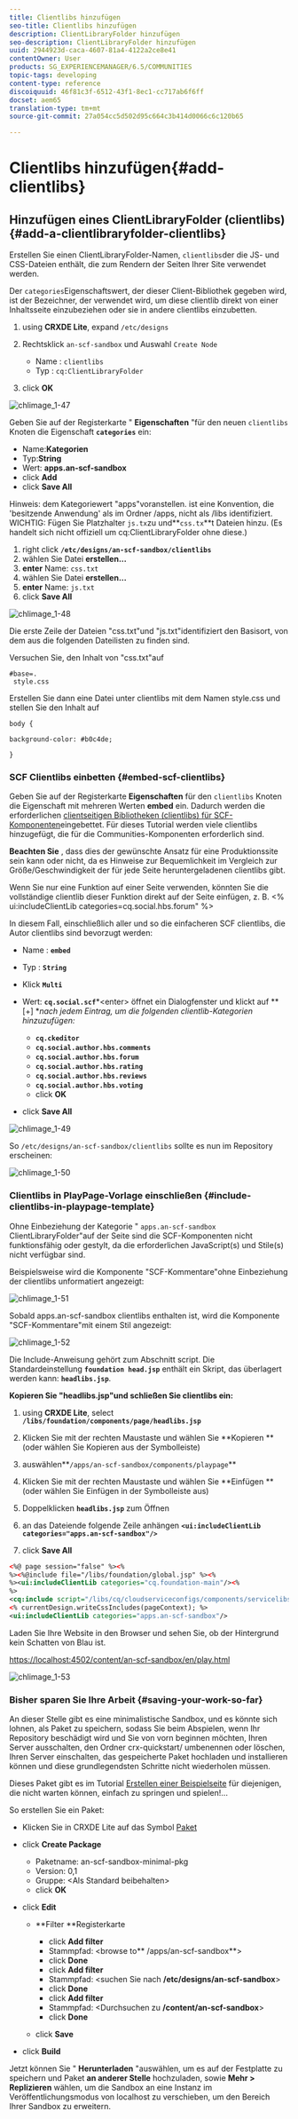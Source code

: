 ```yaml
---
title: Clientlibs hinzufügen
seo-title: Clientlibs hinzufügen
description: ClientLibraryFolder hinzufügen
seo-description: ClientLibraryFolder hinzufügen
uuid: 2944923d-caca-4607-81a4-4122a2ce8e41
contentOwner: User
products: SG_EXPERIENCEMANAGER/6.5/COMMUNITIES
topic-tags: developing
content-type: reference
discoiquuid: 46f81c3f-6512-43f1-8ec1-cc717ab6f6ff
docset: aem65
translation-type: tm+mt
source-git-commit: 27a054cc5d502d95c664c3b414d0066c6c120b65

---
```



# Clientlibs hinzufügen{#add-clientlibs}

## Hinzufügen eines ClientLibraryFolder (clientlibs) {#add-a-clientlibraryfolder-clientlibs}

Erstellen Sie einen ClientLibraryFolder-Namen, `clientlibs`der die JS- und CSS-Dateien enthält, die zum Rendern der Seiten Ihrer Site verwendet werden.

Der `categories`Eigenschaftswert, der dieser Client-Bibliothek gegeben wird, ist der Bezeichner, der verwendet wird, um diese clientlib direkt von einer Inhaltsseite einzubeziehen oder sie in andere clientlibs einzubetten.

1. using **CRXDE Lite**, expand `/etc/designs`

1. Rechtsklick `an-scf-sandbox` und Auswahl `Create Node`

   * Name : `clientlibs`
   * Typ : `cq:ClientLibraryFolder`

1. click **OK**

![chlimage_1-47](assets/chlimage_1-47.png)

Geben Sie auf der Registerkarte &quot; **Eigenschaften** &quot;für den neuen `clientlibs` Knoten die Eigenschaft **`categories`** ein:

* Name:**Kategorien**
* Typ:**String**
* Wert: **apps.an-scf-sandbox**
* click **Add**
* click **Save All**

Hinweis: dem Kategoriewert &quot;apps&quot;voranstellen. ist eine Konvention, die &#39;besitzende Anwendung&#39; als im Ordner /apps, nicht als /libs identifiziert.  WICHTIG: Fügen Sie Platzhalter `js.tx`zu und**`css.tx`**t Dateien hinzu. (Es handelt sich nicht offiziell um cq:ClientLibraryFolder ohne diese.)

1. right click **`/etc/designs/an-scf-sandbox/clientlibs`**
1. wählen Sie Datei **erstellen...**
1. **enter** Name: `css.txt`
1. wählen Sie Datei **erstellen...**
1. **enter** Name: `js.txt`
1. click **Save All**

![chlimage_1-48](assets/chlimage_1-48.png)

Die erste Zeile der Dateien &quot;css.txt&quot;und &quot;js.txt&quot;identifiziert den Basisort, von dem aus die folgenden Dateilisten zu finden sind.

Versuchen Sie, den Inhalt von &quot;css.txt&quot;auf

```
#base=.
 style.css
```

Erstellen Sie dann eine Datei unter clientlibs mit dem Namen style.css und stellen Sie den Inhalt auf

`body {`

`background-color: #b0c4de;`

`}`

### SCF Clientlibs einbetten {#embed-scf-clientlibs}

Geben Sie auf der Registerkarte **Eigenschaften** für den `clientlibs` Knoten die Eigenschaft mit mehreren Werten **embed** ein. Dadurch werden die erforderlichen [clientseitigen Bibliotheken (clientlibs) für SCF-Komponenten](/help/communities/client-customize.md#clientlibs-for-scf)eingebettet. Für dieses Tutorial werden viele clientlibs hinzugefügt, die für die Communities-Komponenten erforderlich sind.

**Beachten Sie** , dass dies der gewünschte Ansatz für eine Produktionssite sein kann oder nicht, da es Hinweise zur Bequemlichkeit im Vergleich zur Größe/Geschwindigkeit der für jede Seite heruntergeladenen clientlibs gibt.

Wenn Sie nur eine Funktion auf einer Seite verwenden, könnten Sie die vollständige clientlib dieser Funktion direkt auf der Seite einfügen, z. B. &lt;% ui:includeClientLib categories=cq.social.hbs.forum&quot; %>

In diesem Fall, einschließlich aller und so die einfacheren SCF clientlibs, die Autor clientlibs sind bevorzugt werden:

* Name : **`embed`**
* Typ : **`String`**
* Klick **`Multi`**
* Wert: **`cq.social.scf`***&lt;enter> öffnet ein Dialogfenster und klickt auf **[+] **nach jedem Eintrag, um die folgenden clientlib-Kategorien hinzuzufügen:*

   * **`cq.ckeditor`**
   * **`cq.social.author.hbs.comments`**
   * **`cq.social.author.hbs.forum`**
   * **`cq.social.author.hbs.rating`**
   * **`cq.social.author.hbs.reviews`**
   * **`cq.social.author.hbs.voting`**
   * click **OK**

* click **Save All**

![chlimage_1-49](assets/chlimage_1-49.png)

So `/etc/designs/an-scf-sandbox/clientlibs` sollte es nun im Repository erscheinen:

![chlimage_1-50](assets/chlimage_1-50.png)

### Clientlibs in PlayPage-Vorlage einschließen {#include-clientlibs-in-playpage-template}

Ohne Einbeziehung der Kategorie &quot; `apps.an-scf-sandbox` ClientLibraryFolder&quot;auf der Seite sind die SCF-Komponenten nicht funktionsfähig oder gestylt, da die erforderlichen JavaScript(s) und Stile(s) nicht verfügbar sind.

Beispielsweise wird die Komponente &quot;SCF-Kommentare&quot;ohne Einbeziehung der clientlibs unformatiert angezeigt:

![chlimage_1-51](assets/chlimage_1-51.png)

Sobald apps.an-scf-sandbox clientlibs enthalten ist, wird die Komponente &quot;SCF-Kommentare&quot;mit einem Stil angezeigt:

![chlimage_1-52](assets/chlimage_1-52.png)

Die Include-Anweisung gehört zum <head><meta http-equiv="Content-Type" content="text/html; charset=UTF-8"> Abschnitt <html> script. Die Standardeinstellung **`foundation head.jsp`** enthält ein Skript, das überlagert werden kann: **`headlibs.jsp`**.

**Kopieren Sie &quot;headlibs.jsp&quot;und schließen Sie clientlibs ein:**

1. using **CRXDE Lite**, select **`/libs/foundation/components/page/headlibs.jsp`**

1. Klicken Sie mit der rechten Maustaste und wählen Sie **Kopieren ** (oder wählen Sie Kopieren aus der Symbolleiste)
1. auswählen**`/apps/an-scf-sandbox/components/playpage`**
1. Klicken Sie mit der rechten Maustaste und wählen Sie **Einfügen **(oder wählen Sie Einfügen in der Symbolleiste aus)
1. Doppelklicken **`headlibs.jsp`** zum Öffnen
1. an das Dateiende folgende Zeile anhängen
   **`<ui:includeClientLib categories="apps.an-scf-sandbox"/>`**

1. click **Save All**

```xml
<%@ page session="false" %><%
%><%@include file="/libs/foundation/global.jsp" %><%
%><ui:includeClientLib categories="cq.foundation-main"/><%
%>
<cq:include script="/libs/cq/cloudserviceconfigs/components/servicelibs/servicelibs.jsp"/>
<% currentDesign.writeCssIncludes(pageContext); %>
<ui:includeClientLib categories="apps.an-scf-sandbox"/>
```

Laden Sie Ihre Website in den Browser und sehen Sie, ob der Hintergrund kein Schatten von Blau ist.

[https://localhost:4502/content/an-scf-sandbox/en/play.html](https://localhost:4502/content/an-scf-sandbox/en/play.html)

![chlimage_1-53](assets/chlimage_1-53.png)

### Bisher sparen Sie Ihre Arbeit {#saving-your-work-so-far}

An dieser Stelle gibt es eine minimalistische Sandbox, und es könnte sich lohnen, als Paket zu speichern, sodass Sie beim Abspielen, wenn Ihr Repository beschädigt wird und Sie von vorn beginnen möchten, Ihren Server ausschalten, den Ordner crx-quickstart/ umbenennen oder löschen, Ihren Server einschalten, das gespeicherte Paket hochladen und installieren können und diese grundlegendsten Schritte nicht wiederholen müssen.

Dieses Paket gibt es im Tutorial [Erstellen einer Beispielseite](/help/communities/create-sample-page.md) für diejenigen, die nicht warten können, einfach zu springen und spielen!...

So erstellen Sie ein Paket:

* Klicken Sie in CRXDE Lite auf das Symbol [Paket](https://localhost:4502/crx/packmgr/)
* click **Create Package**

   * Paketname: an-scf-sandbox-minimal-pkg
   * Version: 0,1
   * Gruppe: &lt;Als Standard beibehalten>
   * click **OK**

* click **Edit**

   * **Filter **Registerkarte

      * click **Add filter**
      * Stammpfad: &lt;browse to** /apps/an-scf-sandbox**>
      * click **Done**
      * click **Add filter**
      * Stammpfad: &lt;suchen Sie nach **/etc/designs/an-scf-sandbox**>
      * click **Done**
      * click **Add filter**
      * Stammpfad: &lt;Durchsuchen zu **/content/an-scf-sandbox**>
      * click **Done**
   * click **Save**


* click **Build**

Jetzt können Sie &quot; **Herunterladen** &quot;auswählen, um es auf der Festplatte zu speichern und Paket **an anderer Stelle** hochzuladen, sowie **Mehr > Replizieren** wählen, um die Sandbox an eine Instanz im Veröffentlichungsmodus von localhost zu verschieben, um den Bereich Ihrer Sandbox zu erweitern.